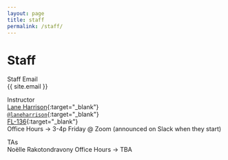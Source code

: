 ```yaml
---
layout: page
title: staff
permalink: /staff/
---
```


# Staff
Staff Email  
{{ site.email }}

Instructor  
[Lane Harrison](http://web.cs.wpi.edu/~ltharrison/){:target="_blank"}  
[`@laneharrison`](http://twitter.com/laneharrison/){:target="_blank"}  
[FL-136](http://myatlascms.com/map/?id=609&mrkIid=105239){:target="_blank"}  
Office Hours -> 3-4p Friday @ Zoom (announced on Slack when they start)

TAs   
Noëlle Rakotondravony
Office Hours -> TBA  

